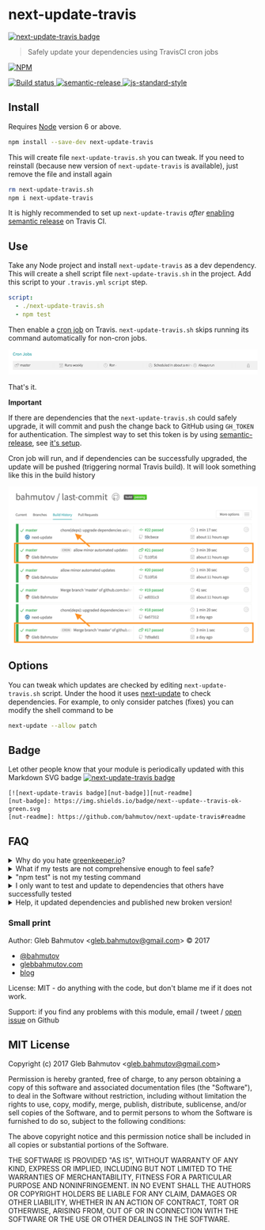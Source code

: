 # next-update-travis

[![next-update-travis badge][nut-badge]][nut-readme]

> Safely update your dependencies using TravisCI cron jobs

[![NPM][npm-icon] ][npm-url]

[![Build status][ci-image] ][ci-url]
[![semantic-release][semantic-image] ][semantic-url]
[![js-standard-style][standard-image]][standard-url]

## Install

Requires [Node](https://nodejs.org/en/) version 6 or above.

```sh
npm install --save-dev next-update-travis
```

This will create file `next-update-travis.sh` you can tweak. If you need to
reinstall (because new version of `next-update-travis` is available), just
remove the file and install again

```sh
rm next-update-travis.sh
npm i next-update-travis
```

It is highly recommended to set up `next-update-travis` *after*
[enabling semantic release][sem setup] on Travis CI.

## Use

Take any Node project and install `next-update-travis` as a dev dependency.
This will create a shell script file `next-update-travis.sh` in the project.
Add this script to your `.travis.yml` `script` step.

```yaml
script:
  - ./next-update-travis.sh
  - npm test
```

Then enable a [cron job][cron job] on Travis. `next-update-travis.sh` skips
running its command automatically for non-cron jobs.

![Travis CI cron job](images/cron-job.png)

That's it.

**Important**

If there are dependencies that the `next-update-travis.sh` could safely
upgrade, it will commit and push the change back to GitHub using `GH_TOKEN`
for authentication. The simplest way to set this token is by using
[semantic-release][semantic-release], see [it's setup][sem setup].

[cron job]: https://docs.travis-ci.com/user/cron-jobs/
[semantic-release]: https://github.com/semantic-release/semantic-release
[sem setup]: https://github.com/semantic-release/semantic-release#setup

Cron job will run, and if dependencies can be successfully upgraded, the
update will be pushed (triggering normal Travis build). It will look
something like this in the build history

![Two successful upgrades](images/updated-deps-build-history.png)

## Options

You can tweak which updates are checked by editing `next-update-travis.sh`
script. Under the hood it uses [next-update][next-update] to check dependencies.
For example, to only consider patches (fixes) you can modify the shell command
to be

```sh
next-update --allow patch
```

[next-update]: https://github.com/bahmutov/next-update

## Badge

Let other people know that your module is periodically updated with this
Markdown SVG badge [![next-update-travis badge][nut-badge]][nut-readme]

```
[![next-update-travis badge][nut-badge]][nut-readme]
[nut-badge]: https://img.shields.io/badge/next--update--travis-ok-green.svg
[nut-readme]: https://github.com/bahmutov/next-update-travis#readme
```

## FAQ

<details>
<summary>Why do you hate <a href="https://greenkeeper.io/">greenkeeper.io</a>?</summary>
<br>
I ♥️ Greenkeeper! And I use <a href="https://github.com/semantic-release/semantic-release">semantic-release</a>
on <b>every single one</b> of my NPM packages. But Greenkeeper is too scared to
merge suggested dependency updates, creating so many pull requests ...
I want less noise and fully automated solution; with options to control which
modules are tested, how and the global update stats, I feel we finally can
take the human out of the loop.
<hr>
</details>

<details>
<summary>What if my tests are not comprehensive enough to feel safe?</summary>
<br>
You can control which modules <a href="https://github.com/bahmutov/next-update#checking-specific-modules">are checked</a> or <a href="https://github.com/bahmutov/next-update#ignoring-or-skipping-some-modules">skipped</a>
<hr>
</details>

<details>
<summary>"npm test" is not my testing command</summary>
<br>
You can use a different command and even a custom command per module,
see <a href="https://github.com/bahmutov/next-update#custom-test-command-per-module">docs</a>
<hr>
</details>

<details>
<summary>I only want to test and update to dependencies that others have successfully tested</summary>
<br>
<code>next-update</code> uses public anonymous <a href="https://github.com/bahmutov/next-update#anonymous-usage-collection">statistics</a> to show success
percentage for each specific update.
When <a href="https://github.com/bahmutov/next-update/issues/107">bahmutov/next-update#107</a> is implemented
it will be possible to automatically upgrade only the packages that were
successfully upgraded by others 100% of the time for example.
<hr>
</details>

<details>
<summary>Help, it updated dependencies and published new broken version!</summary>
<br>
Hmm, <code>next-update-travis</code> commits its change with
<code>chore(deps): ...</code> message,
which should NOT publish new NPM version according to semantic versioning
convention. Well, the beauty of Git is that you can always roll back the
commit and then
<a href="https://github.com/bahmutov/next-update#ignoring-or-skipping-some-modules">blacklist</a>
the specific modules that are causing problems.
<hr>
</details>

### Small print

Author: Gleb Bahmutov &lt;gleb.bahmutov@gmail.com&gt; &copy; 2017

* [@bahmutov](https://twitter.com/bahmutov)
* [glebbahmutov.com](https://glebbahmutov.com)
* [blog](https://glebbahmutov.com/blog)

License: MIT - do anything with the code, but don't blame me if it does not work.

Support: if you find any problems with this module, email / tweet /
[open issue](https://github.com/bahmutov/next-update-travis/issues) on Github

## MIT License

Copyright (c) 2017 Gleb Bahmutov &lt;gleb.bahmutov@gmail.com&gt;

Permission is hereby granted, free of charge, to any person
obtaining a copy of this software and associated documentation
files (the "Software"), to deal in the Software without
restriction, including without limitation the rights to use,
copy, modify, merge, publish, distribute, sublicense, and/or sell
copies of the Software, and to permit persons to whom the
Software is furnished to do so, subject to the following
conditions:

The above copyright notice and this permission notice shall be
included in all copies or substantial portions of the Software.

THE SOFTWARE IS PROVIDED "AS IS", WITHOUT WARRANTY OF ANY KIND,
EXPRESS OR IMPLIED, INCLUDING BUT NOT LIMITED TO THE WARRANTIES
OF MERCHANTABILITY, FITNESS FOR A PARTICULAR PURPOSE AND
NONINFRINGEMENT. IN NO EVENT SHALL THE AUTHORS OR COPYRIGHT
HOLDERS BE LIABLE FOR ANY CLAIM, DAMAGES OR OTHER LIABILITY,
WHETHER IN AN ACTION OF CONTRACT, TORT OR OTHERWISE, ARISING
FROM, OUT OF OR IN CONNECTION WITH THE SOFTWARE OR THE USE OR
OTHER DEALINGS IN THE SOFTWARE.

[npm-icon]: https://nodei.co/npm/next-update-travis.svg?downloads=true
[npm-url]: https://npmjs.org/package/next-update-travis
[ci-image]: https://travis-ci.org/bahmutov/next-update-travis.svg?branch=master
[ci-url]: https://travis-ci.org/bahmutov/next-update-travis
[semantic-image]: https://img.shields.io/badge/%20%20%F0%9F%93%A6%F0%9F%9A%80-semantic--release-e10079.svg
[semantic-url]: https://github.com/semantic-release/semantic-release
[standard-image]: https://img.shields.io/badge/code%20style-standard-brightgreen.svg
[standard-url]: http://standardjs.com/

[nut-badge]: https://img.shields.io/badge/next--update--travis-ok-green.svg
[nut-readme]: https://github.com/bahmutov/next-update-travis#readme
